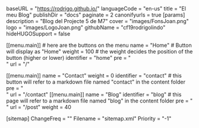 baseURL = "https://rodrigo.github.io/"
languageCode = "en-us"
title = "El meu Blog"
publishDir = "docs"
paginate = 2
canonifyurls = true
[params]
description = "Blog del Projecte 5 de M7"
cover = "images/FonsJoan.png"
logo = "images/LogoJoan.png"
githubName = "cf19rodrigolindo"
hideHUGOSupport = false

[[menu.main]]  # here are the buttons on the menu
name = "Home" # Button will display as "Home"
weight = 100 # the weight decides the position of the button (higher or lower)
identifier = "home"
pre = "<br />"
url = "/"

[[menu.main]]
name = "Contact"
weight = 0
identifier = "contact" # this button will refer to a markdown file named "contact" in the content folder
pre = "<br />"
url = "/contact"
[[menu.main]]
name = "Blog"
identifier = "blog" # this page will refer to a markdown file named "blog" in the content folder
pre = "<br />"
url = "/post"
weight = 40

[sitemap]
ChangeFreq = ""
Filename = "sitemap.xml"
Priority = "-1"

